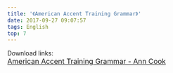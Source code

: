 ```yaml
---
title: '《American Accent Training Grammar》'
date: 2017-09-27 09:07:57
tags: English
top: 7
---
```

Download links:  
[<font  size=3>American Accent Training Grammar - Ann Cook](https://drive.google.com/open?id=0B1A7SB9uTBegVW9qa2x2emFlaDg)